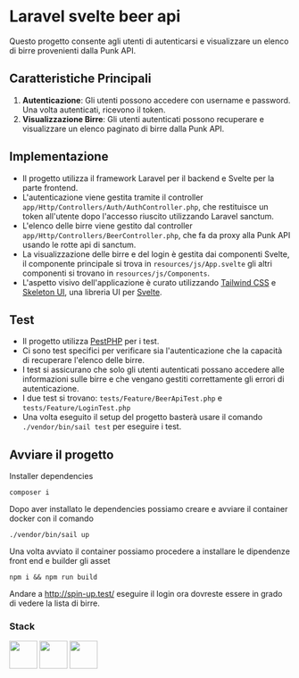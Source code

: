 # Laravel svelte beer api

Questo progetto consente agli utenti di autenticarsi e visualizzare un elenco di birre provenienti dalla Punk API.

## Caratteristiche Principali

1. **Autenticazione**: Gli utenti possono accedere con username e password. Una volta autenticati, ricevono il token.
2. **Visualizzazione Birre**: Gli utenti autenticati possono recuperare e visualizzare un elenco paginato di birre dalla Punk API.

## Implementazione

- Il progetto utilizza il framework Laravel per il backend e Svelte per la parte frontend.
- L'autenticazione viene gestita tramite il controller `app/Http/Controllers/Auth/AuthController.php`, che restituisce un token all'utente dopo l'accesso riuscito utilizzando Laravel sanctum.
- L'elenco delle birre viene gestito dal controller `app/Http/Controllers/BeerController.php`, che fa da proxy alla Punk API usando le rotte api di sanctum.
- La visualizzazione delle birre e del login è gestita dai componenti Svelte, il componente principale si trova in `resources/js/App.svelte` gli altri componenti si trovano in `resources/js/Components`.
- L'aspetto visivo dell'applicazione è curato utilizzando [Tailwind CSS]('https://tailwindcss.com/') e [Skeleton UI]('https://www.skeleton.de'), una libreria UI per [Svelte]('https://svelte.dev/').

## Test

- Il progetto utilizza [PestPHP]('https://pestphp.com/') per i test.
- Ci sono test specifici per verificare sia l'autenticazione che la capacità di recuperare l'elenco delle birre.
- I test si assicurano che solo gli utenti autenticati possano accedere alle informazioni sulle birre e che vengano gestiti correttamente gli errori di autenticazione.
- I due test si trovano: `tests/Feature/BeerApiTest.php` e `tests/Feature/LoginTest.php`
- Una volta eseguito il setup del progetto basterà usare il comando `./vendor/bin/sail test` per eseguire i test.

## Avviare il progetto

Installer dependencies 
```shell
composer i 
```
Dopo aver installato le dependencies possiamo creare e avviare il container docker con il comando
```shell
./vendor/bin/sail up
```
Una volta avviato il container possiamo procedere a installare le dipendenze front end e builder gli asset
```shell
npm i && npm run build
```


Andare a http://spin-up.test/  eseguire il login ora dovreste essere in grado di vedere la lista di birre.

### Stack

<div class="flex">
<img style="height: 50px" src="https://upload.wikimedia.org/wikipedia/commons/thumb/9/9a/Laravel.svg/985px-Laravel.svg.png">
<img style="height: 50px" src="https://upload.wikimedia.org/wikipedia/commons/thumb/1/1b/Svelte_Logo.svg/1200px-Svelte_Logo.svg.png">
<img style="height: 50px" src="https://pbs.twimg.com/profile_images/1587479781544759297/TINbbJLC_400x400.png">
</div>


